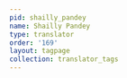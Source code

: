 ```yaml
---
pid: shailly_pandey
name: Shailly Pandey
type: translator
order: '169'
layout: tagpage
collection: translator_tags
---
```

